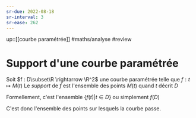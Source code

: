 ```yaml
---
sr-due: 2022-08-18
sr-interval: 3
sr-ease: 262
---
```


up::[[courbe paramétrée]]
#maths/analyse #review 
# Support d'une courbe paramétrée

Soit $f : D\subset\R \rightarrow \R^2$ une courbe paramétrée telle que $f: t\mapsto M(t)$
Le _support_ de $f$ est l'ensemble des points $M(t)$ quand $t$ décrit $D$

Formellement, c'est l'ensemble $\{f(t) | t\in D\}$ ou simplement $f(D)$

C'est donc l'ensemble des points sur lesquels la courbe passe.
